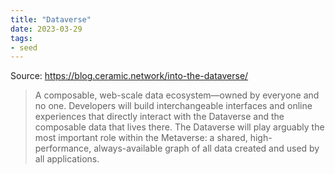 ```yaml
---
title: "Dataverse"
date: 2023-03-29
tags:
- seed
---
```


Source: https://blog.ceramic.network/into-the-dataverse/

> A composable, web-scale data ecosystem—owned by everyone and no one. Developers will build interchangeable interfaces and online experiences that directly interact with the Dataverse and the composable data that lives there. The Dataverse will play arguably the most important role within the Metaverse: a shared, high-performance, always-available graph of all data created and used by all applications.


